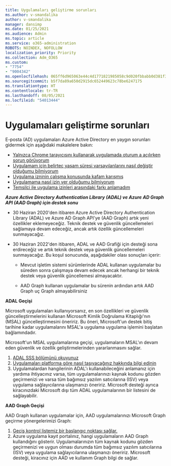 ```yaml
---
title: Uygulamaları geliştirme sorunları
ms.author: v-smandalika
author: v-smandalika
manager: dansimp
ms.date: 01/25/2021
ms.audience: Admin
ms.topic: article
ms.service: o365-administration
ROBOTS: NOINDEX, NOFOLLOW
localization_priority: Priority
ms.collection: Adm_O365
ms.custom:
- "7754"
- "9004342"
ms.openlocfilehash: 065ff6d965063e44c4d1771821985058c9d020fbbabb0d381f30b6a11132c4ee
ms.sourcegitcommit: b5f7da89a650d2915dc652449623c78be6247175
ms.translationtype: HT
ms.contentlocale: tr-TR
ms.lasthandoff: 08/05/2021
ms.locfileid: "54013444"
---
```

# <a name="issues-developing-applications"></a>Uygulamaları geliştirme sorunları

E-posta (AD) uygulamaları Azure Active Directory en yaygın sorunları gidermek için aşağıdaki makalelere bakın:

- [Yalnızca Chrome tarayıcısını kullanarak uygulamada oturum a açılırken sorun görüyorum](https://docs.microsoft.com/office365/troubleshoot/miscellaneous/chrome-behavior-affects-applications) 
- [Uygulamam için belirteç yaşam süresi varsayılanlarını nasıl değiştir olduğumu bilmiyorum](https://docs.microsoft.com/azure/active-directory/develop/registration-config-change-token-lifetime-how-to) 
- [Uygulama izninin çalışma konusunda kafam karışmış](https://docs.microsoft.com/azure/active-directory/application-dev-consent-framework) 
- [Uygulamama nasıl izin ver olduğumu bilmiyorum](https://docs.microsoft.com/azure/active-directory/manage-apps/configure-user-consent) 
- [Temsilci ile uygulama izinleri arasındaki farkı anlamadım](https://docs.microsoft.com/azure/active-directory/develop/delegated-and-app-perms)

***Azure Active Directory Authentication Library (ADAL) ve Azure AD Graph API (AAD Graph) için destek sonu***

- 30 Haziran 2020'den itibaren Azure Active Directory Authentication Library (ADAL) ve Azure AD Graph API'ye (AAD Graph) artık yeni özellikler eklemeyeceğiz. Teknik destek ve güvenlik güncellemeleri sağlamaya devam edeceğiz, ancak artık özellik güncellemeleri sunmayacağız.

- 30 Haziran 2022'den itibaren, ADAL ve AAD Grafiği için desteği sona erdireceğiz ve artık teknik destek veya güvenlik güncellemeleri sunmayacağız. Bu koşul sonucunda, aşağıdakiler olası sonuçları içerir:

    - Mevcut işletim sistemi sürümlerinde ADAL kullanan uygulamalar bu süreden sonra çalışmaya devam edecek ancak herhangi bir teknik destek veya güvenlik güncellemesi almayacaktır.

    - AAD Graph kullanan uygulamalar bu sürenin ardından artık AAD Graph uç Graph almayabilirsiniz

**ADAL Geçişi**

Microsoft uygulamaları kullanıyorsanız, en son özellikleri ve güvenlik güncelleştirmelerini kullanan Microsoft Kimlik Doğrulama Kitaplığı'nın (MSAL) güncelleştirmesini öneririz. Bu öneri, Microsoft'un destek bitiş tarihine kadar uygulamalarını MSAL'a uygulama uygulama işlemini başlatan bağlamındadır. 

Microsoft'un MSAL uygulamalarına geçişi, uygulamaların MSAL'ın devam eden güvenlik ve özellik geliştirmelerinden yararlanmasını sağlar.

1. [ADAL SSS bölümünü okuyunuz](https://docs.microsoft.com/azure/active-directory/develop/msal-migration#frequently-asked-questions-faq) 
2. [Uygulamaları platforma göre nasıl taşıyacağınız hakkında bilgi edinin](https://docs.microsoft.com/azure/active-directory/develop/msal-migration#frequently-asked-questions-faq) 
3. Uygulamalardan hangilerinin ADAL'ı kullanabileceğini anlamanız için yardıma ihtiyacınız varsa, tüm uygulamalarınızı kaynak kodunu gözden geçirmenizi ve varsa tüm bağımsız yazılım satıcılarına (ISV) veya uygulama sağlayıcılarına ulaşmanızı öneririz. Microsoft desteği ayrıca kiracınızdaki Microsoft dışı tüm ADAL uygulamalarının bir listesini de sağlayabilir.

**AAD Graph Geçişi**

AAD Graph kullanan uygulamalar için, AAD uygulamalarınızı Microsoft Graph geçirme yönergelerimizi Graph:

1. [Geçiş kontrol listemiz bir başlangıç noktası sağlar.](https://docs.microsoft.com/graph/migrate-azure-ad-graph-planning-checklist) 
2. Azure uygulama kayıt portalınız, hangi uygulamaların AAD Graph kullandığını gösterir. Uygulamalarınızın tüm kaynak kodunu gözden geçirmenizi ve uygun olması durumda tüm bağımsız yazılım satıcılarına (ISV) veya uygulama sağlayıcılarına ulaşmanızı öneririz. Microsoft desteği, kiracınız için AAD ve kullanım Graph bilgi de sağlar.







